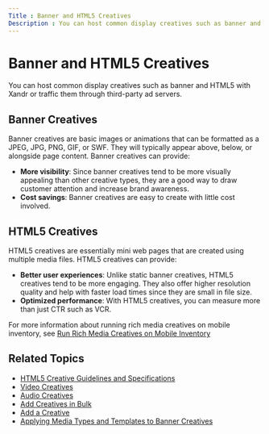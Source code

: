 ```yaml
---
Title : Banner and HTML5 Creatives
Description : You can host common display creatives such as banner and HTML5 with Xandr or traffic them through third-party ad servers.
---
```


# Banner and HTML5 Creatives

You can host common display creatives such as banner and HTML5 with Xandr or traffic them through third-party ad servers.

## Banner Creatives

Banner creatives are basic images or animations that can be formatted as
a JPEG, JPG, PNG, GIF, or SWF. They will typically appear above, below,
or alongside page content. Banner creatives can provide:

- **More visibility**: Since banner creatives tend to be more visually appealing than other creative types, they are a good way to draw customer attention and increase brand awareness.
- **Cost savings**: Banner creatives are easy to create with little cost involved.

## HTML5 Creatives

HTML5 creatives are essentially mini web pages that are created using multiple media files. HTML5 creatives can provide:

- **Better user experiences**: Unlike static banner creatives, HTML5 creatives tend to be more engaging. They also offer higher resolution quality and help with faster load times since they are small in file size.
- **Optimized performance**: With HTML5 creatives, you can measure more than just CTR such as VCR.

For more information about running rich media creatives on mobile
inventory, see [Run Rich Media Creatives on Mobile Inventory](run-rich-media-creatives-on-mobile-inventory.md)

## Related Topics

- [HTML5 Creative Guidelines and Specifications](html5-creative-guidelines-and-specifications.md)
- [Video Creatives](video-creatives.md)
- [Audio Creatives](audio-creatives.md)
- [Add Creatives in Bulk](add-creatives-in-bulk.md)
- [Add a Creative](add-a-creative.md)
- [Applying Media Types and Templates to Banner Creatives](applying-media-types-and-templates-to-banner-creatives.md)







